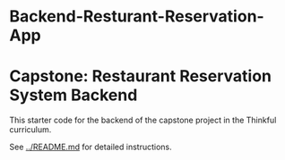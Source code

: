 # Backend-Resturant-Reservation-App
# Capstone: Restaurant Reservation System Backend

This starter code for the backend of the capstone project in the Thinkful curriculum.

See [../README.md](../README.md) for detailed instructions.
